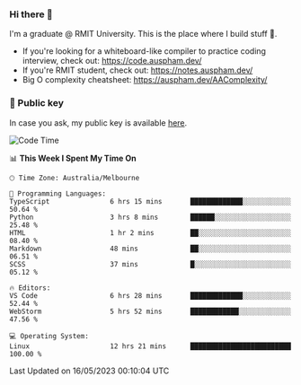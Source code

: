 ### Hi there 👋

I'm a graduate @ RMIT University. This is the place where I build stuff 👀. 

- If you're looking for a whiteboard-like compiler to practice coding interview, check out: https://code.auspham.dev/
- If you're RMIT student, check out: https://notes.auspham.dev/
- Big O complexity cheatsheet: https://auspham.dev/AAComplexity/

### 🔑 Public key

In case you ask, my public key is available [here](https://public.auspham.dev/).

<!--START_SECTION:waka-->
![Code Time](http://img.shields.io/badge/Code%20Time-1%2C002%20hrs%2015%20mins-blue)

📊 **This Week I Spent My Time On** 

```text
🕑︎ Time Zone: Australia/Melbourne

💬 Programming Languages: 
TypeScript               6 hrs 15 mins       █████████████░░░░░░░░░░░░   50.64 % 
Python                   3 hrs 8 mins        ██████░░░░░░░░░░░░░░░░░░░   25.48 % 
HTML                     1 hr 2 mins         ██░░░░░░░░░░░░░░░░░░░░░░░   08.40 % 
Markdown                 48 mins             ██░░░░░░░░░░░░░░░░░░░░░░░   06.51 % 
SCSS                     37 mins             █░░░░░░░░░░░░░░░░░░░░░░░░   05.12 % 

🔥 Editors: 
VS Code                  6 hrs 28 mins       █████████████░░░░░░░░░░░░   52.44 % 
WebStorm                 5 hrs 52 mins       ████████████░░░░░░░░░░░░░   47.56 % 

💻 Operating System: 
Linux                    12 hrs 21 mins      █████████████████████████   100.00 % 
```


 Last Updated on 16/05/2023 00:10:04 UTC
<!--END_SECTION:waka-->

<!--
**rockmanvnx6/rockmanvnx6** is a ✨ _special_ ✨ repository because its `README.md` (this file) appears on your GitHub profile.

Here are some ideas to get you started:

- 🔭 I’m currently working on ...
- 🌱 I’m currently learning ...
- 👯 I’m looking to collaborate on ...
- 🤔 I’m looking for help with ...
- 💬 Ask me about ...
- 📫 How to reach me: ...
- 😄 Pronouns: ...
- ⚡ Fun fact: ...
-->
